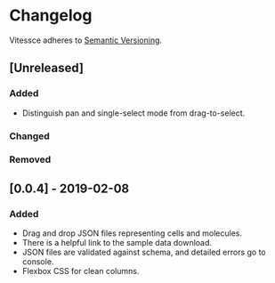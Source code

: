 # Changelog
Vitessce adheres to [Semantic Versioning](https://semver.org/spec/v2.0.0.html).

## [Unreleased]
### Added
- Distinguish pan and single-select mode from drag-to-select.
### Changed
### Removed

## [0.0.4] - 2019-02-08
### Added
- Drag and drop JSON files representing cells and molecules.
- There is a helpful link to the sample data download.
- JSON files are validated against schema, and detailed errors go to console.
- Flexbox CSS for clean columns.
